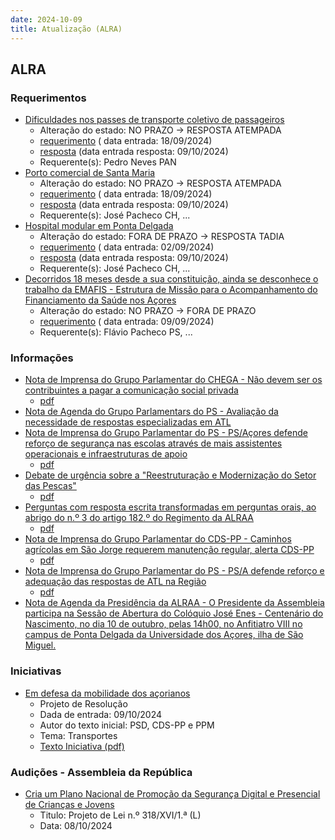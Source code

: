 ```yaml
---
date: 2024-10-09
title: Atualização (ALRA)
---
```

## ALRA

### Requerimentos

* [Dificuldades nos passes de transporte coletivo de passageiros](http://base.alra.pt:82/4DACTION/w_pesquisa_registo/4/8507)
  * Alteração do estado: NO PRAZO → RESPOSTA ATEMPADA
  * [requerimento](http://base.alra.pt:82/Doc_Req/XIIIreque149.pdf) ( data entrada: 18/09/2024)
  * [resposta](http://base.alra.pt:82/Doc_Req/XIIIrequeresp149.pdf) (data entrada resposta: 09/10/2024)
  * Requerente(s): Pedro Neves PAN
* [Porto comercial de Santa Maria](http://base.alra.pt:82/4DACTION/w_pesquisa_registo/4/8508)
  * Alteração do estado: NO PRAZO → RESPOSTA ATEMPADA
  * [requerimento](http://base.alra.pt:82/Doc_Req/XIIIreque150.pdf) ( data entrada: 18/09/2024)
  * [resposta](http://base.alra.pt:82/Doc_Req/XIIIrequeresp150.pdf) (data entrada resposta: 09/10/2024)
  * Requerente(s): José Pacheco CH, ...
* [Hospital modular em Ponta Delgada](http://base.alra.pt:82/4DACTION/w_pesquisa_registo/4/8485)
  * Alteração do estado: FORA DE PRAZO → RESPOSTA TADIA
  * [requerimento](http://base.alra.pt:82/Doc_Req/XIIIreque134.pdf) ( data entrada: 02/09/2024)
  * [resposta](http://base.alra.pt:82/Doc_Req/XIIIrequeresp134.pdf) (data entrada resposta: 09/10/2024)
  * Requerente(s): José Pacheco CH, ...
* [Decorridos 18 meses desde a sua constituição, ainda se desconhece o trabalho da EMAFIS - Estrutura de Missão para o Acompanhamento do Financiamento da Saúde nos Açores](http://base.alra.pt:82/4DACTION/w_pesquisa_registo/4/8492)
  * Alteração do estado: NO PRAZO → FORA DE PRAZO
  * [requerimento](http://base.alra.pt:82/Doc_Req/XIIIreque138.pdf) ( data entrada: 09/09/2024)
  * Requerente(s): Flávio Pacheco PS, ...

### Informações

* [Nota de Imprensa do Grupo Parlamentar do CHEGA - Não devem ser os contribuintes a pagar a comunicação social privada](http://base.alra.pt:82/4DACTION/w_pesquisa_registo/8/20371)
  * [pdf](http://base.alra.pt:82/Doc_Noticias/NI20371.pdf)
* [Nota de Agenda do Grupo Parlamentars do PS - Avaliação da necessidade de respostas especializadas em ATL](http://base.alra.pt:82/4DACTION/w_pesquisa_registo/8/20372)
* [Nota de Imprensa do Grupo Parlamentar do PS - PS/Açores defende reforço de segurança nas escolas através de mais assistentes operacionais e infraestruturas de apoio](http://base.alra.pt:82/4DACTION/w_pesquisa_registo/8/20373)
  * [pdf](http://base.alra.pt:82/Doc_Noticias/NI20373.pdf)
* [Debate de urgência sobre a "Reestruturação e Modernização do Setor das Pescas"](http://base.alra.pt:82/4DACTION/w_pesquisa_registo/8/20374)
  * [pdf](http://base.alra.pt:82/Doc_Noticias/NI20374.pdf)
* [Perguntas com resposta escrita transformadas em perguntas orais, ao abrigo do n.º 3 do artigo 182.º do Regimento da ALRAA](http://base.alra.pt:82/4DACTION/w_pesquisa_registo/8/20375)
  * [pdf](http://base.alra.pt:82/Doc_Noticias/NI20375.pdf)
* [Nota de Imprensa do Grupo Parlamentar do CDS-PP - Caminhos agrícolas em São Jorge requerem manutenção regular, alerta CDS-PP](http://base.alra.pt:82/4DACTION/w_pesquisa_registo/8/20376)
  * [pdf](http://base.alra.pt:82/Doc_Noticias/NI20376.pdf)
* [Nota de Imprensa do Grupo Parlamentar do PS - PS/A defende reforço e adequação das respostas de ATL na Região](http://base.alra.pt:82/4DACTION/w_pesquisa_registo/8/20377)
  * [pdf](http://base.alra.pt:82/Doc_Noticias/NI20377.pdf)
* [Nota de Agenda da Presidência da ALRAA - O Presidente da Assembleia participa na Sessão de Abertura do Colóquio José Enes - Centenário do Nascimento, no dia 10 de outubro, pelas 14h00, no Anfitiatro VIII no campus de Ponta Delgada da Universidade dos Açores, ilha de São Miguel.](http://base.alra.pt:82/4DACTION/w_pesquisa_registo/8/20378)

### Iniciativas

* [Em defesa da mobilidade dos açorianos](http://base.alra.pt:82/4DACTION/w_pesquisa_registo/3/3640)
  * Projeto de Resolução
  * Dada de entrada: 09/10/2024
  * Autor do texto inicial: PSD, CDS-PP e PPM
  * Tema: Transportes
  * [Texto Iniciativa (pdf)](http://base.alra.pt:82/iniciativas/iniciativas/XIIIEPjR017.pdf)

### Audições - Assembleia da República

* [Cria um Plano Nacional de Promoção da Segurança Digital e Presencial de Crianças e Jovens](http://base.alra.pt:82/4DACTION/w_pesquisa_registo/5/3281)
  * Titulo: Projeto de Lei n.º 318/XVI/1.ª (L)
  * Data: 08/10/2024
